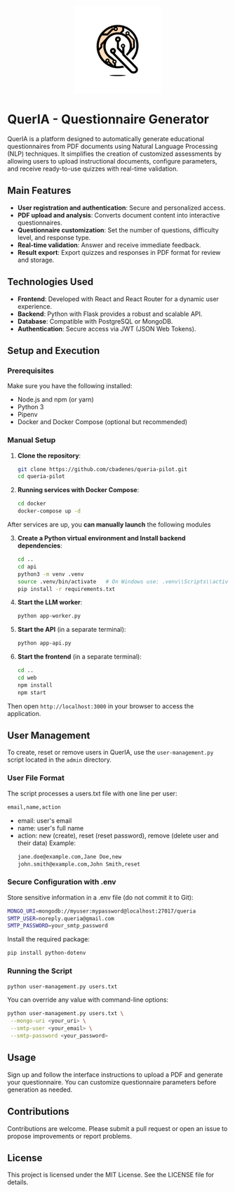 
<p align="center">
  <img src="https://github.com/cbadenes/queria/blob/main/docs/logo.png" alt="QuerIA Logo" width="200" height="200">
</p>

# QuerIA - Questionnaire Generator

QuerIA is a platform designed to automatically generate educational questionnaires from PDF documents using Natural Language Processing (NLP) techniques. It simplifies the creation of customized assessments by allowing users to upload instructional documents, configure parameters, and receive ready-to-use quizzes with real-time validation.

## Main Features

- **User registration and authentication**: Secure and personalized access.
- **PDF upload and analysis**: Converts document content into interactive questionnaires.
- **Questionnaire customization**: Set the number of questions, difficulty level, and response type.
- **Real-time validation**: Answer and receive immediate feedback.
- **Result export**: Export quizzes and responses in PDF format for review and storage.

## Technologies Used

- **Frontend**: Developed with React and React Router for a dynamic user experience.
- **Backend**: Python with Flask provides a robust and scalable API.
- **Database**: Compatible with PostgreSQL or MongoDB.
- **Authentication**: Secure access via JWT (JSON Web Tokens).

## Setup and Execution

### Prerequisites

Make sure you have the following installed:

- Node.js and npm (or yarn)
- Python 3
- Pipenv
- Docker and Docker Compose (optional but recommended)

### Manual Setup


1. **Clone the repository**:
   ```bash
   git clone https://github.com/cbadenes/queria-pilot.git
   cd queria-pilot
   ```

2. **Running services with Docker Compose**:
   ```bash
   cd docker
   docker-compose up -d
   ```

After services are up, you **can manually launch** the following modules

3. **Create a Python virtual environment and Install backend dependencies**:
   ```bash
   cd ..
   cd api  
   python3 -m venv .venv
   source .venv/bin/activate   # On Windows use: .venv\\Scripts\\activate
   pip install -r requirements.txt
   ```

4. **Start the LLM worker**:
   ```bash
   python app-worker.py
   ```

5. **Start the API** (in a separate terminal):
   ```bash
   python app-api.py
   ```

6. **Start the frontend** (in a separate terminal):
   ```bash
   cd ..
   cd web
   npm install
   npm start
   ```

Then open `http://localhost:3000` in your browser to access the application.

## User Management

To create, reset or remove users in QuerIA, use the `user-management.py` script located in the `admin` directory.

### User File Format
The script processes a users.txt file with one line per user:
   ```bash
   email,name,action
   ````

- email: user's email
- name: user's full name
- action: new (create), reset (reset password), remove (delete user and their data)
Example:
   ```bash
   jane.doe@example.com,Jane Doe,new
   john.smith@example.com,John Smith,reset
   ```

### Secure Configuration with .env
Store sensitive information in a .env file (do not commit it to Git):
   ```bash
   MONGO_URI=mongodb://myuser:mypassword@localhost:27017/queria
   SMTP_USER=noreply.queria@gmail.com
   SMTP_PASSWORD=your_smtp_password
   ```

Install the required package:
   ```bash
   pip install python-dotenv
   ```

### Running the Script

   ```bash
   python user-management.py users.txt
   ```

You can override any value with command-line options:
   ```bash
   python user-management.py users.txt \
    --mongo-uri <your_uri> \
    --smtp-user <your_email> \
    --smtp-password <your_password>
   ```

## Usage

Sign up and follow the interface instructions to upload a PDF and generate your questionnaire. You can customize questionnaire parameters before generation as needed.

## Contributions

Contributions are welcome. Please submit a pull request or open an issue to propose improvements or report problems.

## License

This project is licensed under the MIT License. See the LICENSE file for details.
